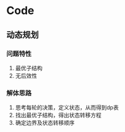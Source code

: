 # Code

## 动态规划

### 问题特性

1. 最优子结构
2. 无后效性

### 解体思路

1. 思考每轮的决策，定义状态，从而得到dp表
2. 找出最优子结构，得出状态转移方程
3. 确定边界及状态转移顺序

